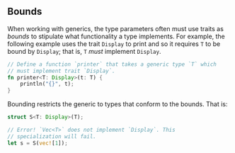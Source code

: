 ## Bounds
When working with generics, the type parameters often must use traits as *bounds* to stipulate what functionality a type implements. For example, the following example uses the trait `Display` to print and so it requires `T` to be bound by `Display`; that is, `T` *must* implement `Display`.

```rust
// Define a function `printer` that takes a generic type `T` which 
// must implement trait `Display`.
fn printer<T: Display>(t: T) {
    println("{}", t);
}
```
Bounding restricts the generic to types that conform to the bounds. That is:
```rust
struct S<T: Display>(T);

// Error! `Vec<T>` does not implement `Display`. This
// specialization will fail.
let s = S(vec![1]);
```